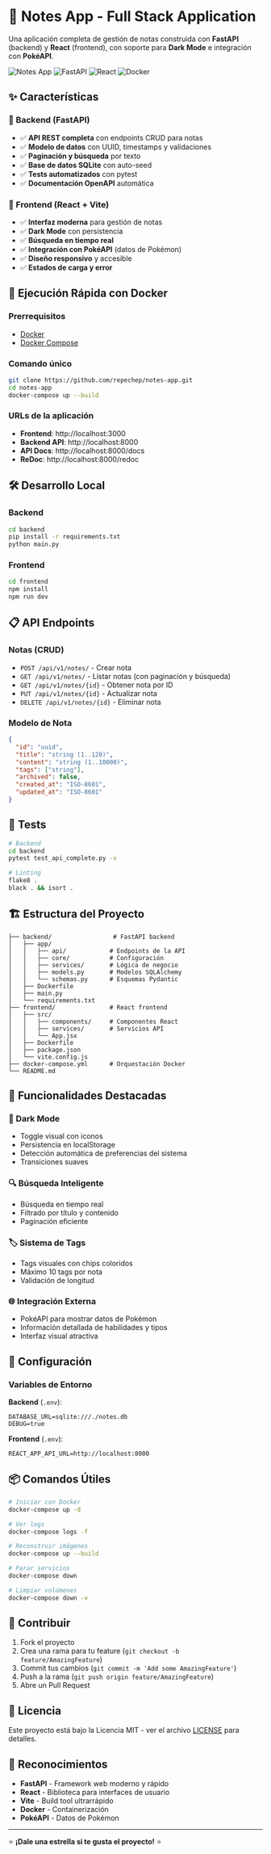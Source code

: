 # 📝 Notes App - Full Stack Application

Una aplicación completa de gestión de notas construida con **FastAPI** (backend) y **React** (frontend), con soporte para **Dark Mode** e integración con **PokéAPI**.

![Notes App](https://img.shields.io/badge/Status-Production%20Ready-brightgreen)
![FastAPI](https://img.shields.io/badge/FastAPI-0.104.1-009688)
![React](https://img.shields.io/badge/React-18.2.0-61dafb)
![Docker](https://img.shields.io/badge/Docker-Compose-2496ed)

## ✨ Características

### 🔧 Backend (FastAPI)
- ✅ **API REST completa** con endpoints CRUD para notas
- ✅ **Modelo de datos** con UUID, timestamps y validaciones
- ✅ **Paginación y búsqueda** por texto
- ✅ **Base de datos SQLite** con auto-seed
- ✅ **Tests automatizados** con pytest
- ✅ **Documentación OpenAPI** automática

### 🎨 Frontend (React + Vite)
- ✅ **Interfaz moderna** para gestión de notas
- ✅ **Dark Mode** con persistencia
- ✅ **Búsqueda en tiempo real**
- ✅ **Integración con PokéAPI** (datos de Pokémon)
- ✅ **Diseño responsivo** y accesible
- ✅ **Estados de carga y error**

## 🚀 Ejecución Rápida con Docker

### Prerrequisitos
- [Docker](https://www.docker.com/get-started)
- [Docker Compose](https://docs.docker.com/compose/install/)

### Comando único
```bash
git clone https://github.com/repechep/notes-app.git
cd notes-app
docker-compose up --build
```

### URLs de la aplicación
- **Frontend**: http://localhost:3000
- **Backend API**: http://localhost:8000
- **API Docs**: http://localhost:8000/docs
- **ReDoc**: http://localhost:8000/redoc

## 🛠️ Desarrollo Local

### Backend
```bash
cd backend
pip install -r requirements.txt
python main.py
```

### Frontend
```bash
cd frontend
npm install
npm run dev
```

## 📋 API Endpoints

### Notas (CRUD)
- `POST /api/v1/notes/` - Crear nota
- `GET /api/v1/notes/` - Listar notas (con paginación y búsqueda)
- `GET /api/v1/notes/{id}` - Obtener nota por ID
- `PUT /api/v1/notes/{id}` - Actualizar nota
- `DELETE /api/v1/notes/{id}` - Eliminar nota

### Modelo de Nota
```json
{
  "id": "uuid",
  "title": "string (1..120)",
  "content": "string (1..10000)",
  "tags": ["string"],
  "archived": false,
  "created_at": "ISO-8601",
  "updated_at": "ISO-8601"
}
```

## 🧪 Tests

```bash
# Backend
cd backend
pytest test_api_complete.py -v

# Linting
flake8 .
black . && isort .
```

## 🏗️ Estructura del Proyecto

```
├── backend/                 # FastAPI backend
│   ├── app/
│   │   ├── api/            # Endpoints de la API
│   │   ├── core/           # Configuración
│   │   ├── services/       # Lógica de negocio
│   │   ├── models.py       # Modelos SQLAlchemy
│   │   └── schemas.py      # Esquemas Pydantic
│   ├── Dockerfile
│   ├── main.py
│   └── requirements.txt
├── frontend/               # React frontend
│   ├── src/
│   │   ├── components/     # Componentes React
│   │   ├── services/       # Servicios API
│   │   └── App.jsx
│   ├── Dockerfile
│   ├── package.json
│   └── vite.config.js
├── docker-compose.yml      # Orquestación Docker
└── README.md
```

## 🌟 Funcionalidades Destacadas

### 🌙 Dark Mode
- Toggle visual con iconos
- Persistencia en localStorage
- Detección automática de preferencias del sistema
- Transiciones suaves

### 🔍 Búsqueda Inteligente
- Búsqueda en tiempo real
- Filtrado por título y contenido
- Paginación eficiente

### 🏷️ Sistema de Tags
- Tags visuales con chips coloridos
- Máximo 10 tags por nota
- Validación de longitud

### 🌐 Integración Externa
- PokéAPI para mostrar datos de Pokémon
- Información detallada de habilidades y tipos
- Interfaz visual atractiva

## 🔧 Configuración

### Variables de Entorno

**Backend** (`.env`):
```env
DATABASE_URL=sqlite:///./notes.db
DEBUG=true
```

**Frontend** (`.env`):
```env
REACT_APP_API_URL=http://localhost:8000
```

## 📦 Comandos Útiles

```bash
# Iniciar con Docker
docker-compose up -d

# Ver logs
docker-compose logs -f

# Reconstruir imágenes
docker-compose up --build

# Parar servicios
docker-compose down

# Limpiar volúmenes
docker-compose down -v
```

## 🤝 Contribuir

1. Fork el proyecto
2. Crea una rama para tu feature (`git checkout -b feature/AmazingFeature`)
3. Commit tus cambios (`git commit -m 'Add some AmazingFeature'`)
4. Push a la rama (`git push origin feature/AmazingFeature`)
5. Abre un Pull Request

## 📄 Licencia

Este proyecto está bajo la Licencia MIT - ver el archivo [LICENSE](LICENSE) para detalles.

## 🙏 Reconocimientos

- **FastAPI** - Framework web moderno y rápido
- **React** - Biblioteca para interfaces de usuario
- **Vite** - Build tool ultrarrápido
- **Docker** - Containerización
- **PokéAPI** - Datos de Pokémon

---

⭐ **¡Dale una estrella si te gusta el proyecto!** ⭐